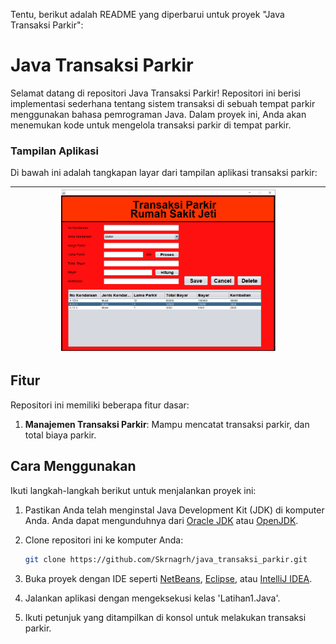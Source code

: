 Tentu, berikut adalah README yang diperbarui untuk proyek "Java Transaksi Parkir":

# Java Transaksi Parkir

Selamat datang di repositori Java Transaksi Parkir! Repositori ini berisi implementasi sederhana tentang sistem transaksi di sebuah tempat parkir menggunakan bahasa pemrograman Java. Dalam proyek ini, Anda akan menemukan kode untuk mengelola transaksi parkir di tempat parkir.

### Tampilan Aplikasi

Di bawah ini adalah tangkapan layar dari tampilan aplikasi transaksi parkir:

| <img src="https://github.com/Skrnagrh/java_transaksi_parkir/raw/main/src/1.tampilan/1.PNG" alt="Tampilan 1" width="70%">
|:---:|

## Fitur

Repositori ini memiliki beberapa fitur dasar:

1. **Manajemen Transaksi Parkir**: Mampu mencatat transaksi parkir, dan total biaya parkir.

## Cara Menggunakan

Ikuti langkah-langkah berikut untuk menjalankan proyek ini:

1. Pastikan Anda telah menginstal Java Development Kit (JDK) di komputer Anda. Anda dapat mengunduhnya dari [Oracle JDK](https://www.oracle.com/java/technologies/javase-downloads.html) atau [OpenJDK](https://openjdk.java.net/install/).

2. Clone repositori ini ke komputer Anda:

   ```bash
   git clone https://github.com/Skrnagrh/java_transaksi_parkir.git
   ```

3. Buka proyek dengan IDE seperti [NetBeans](https://netbeans.apache.org/), [Eclipse](https://www.eclipse.org/), atau [IntelliJ IDEA](https://www.jetbrains.com/idea/).

4. Jalankan aplikasi dengan mengeksekusi kelas 'Latihan1.Java'.

5. Ikuti petunjuk yang ditampilkan di konsol untuk melakukan transaksi parkir.
